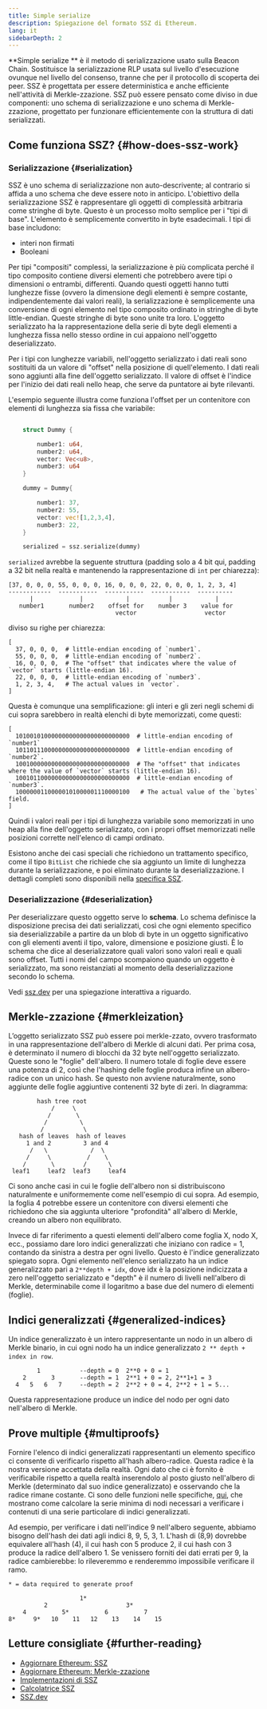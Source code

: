 ```yaml
---
title: Simple serialize
description: Spiegazione del formato SSZ di Ethereum.
lang: it
sidebarDepth: 2
---
```


**Simple serialize ** è il metodo di serializzazione usato sulla Beacon Chain. Sostituisce la serializzazione RLP usata sul livello d'esecuzione ovunque nel livello del consenso, tranne che per il protocollo di scoperta dei peer. SSZ è progettata per essere deterministica e anche efficiente nell'attività di Merkle-zzazione. SSZ può essere pensato come diviso in due componenti: uno schema di serializzazione e uno schema di Merkle-zzazione, progettato per funzionare efficientemente con la struttura di dati serializzati.

## Come funziona SSZ? {#how-does-ssz-work}

### Serializzazione {#serialization}

SSZ è uno schema di serializzazione non auto-descrivente; al contrario si affida a uno schema che deve essere noto in anticipo. L'obiettivo della serializzazione SSZ è rappresentare gli oggetti di complessità arbitraria come stringhe di byte. Questo è un processo molto semplice per i "tipi di base". L'elemento è semplicemente convertito in byte esadecimali. I tipi di base includono:

- interi non firmati
- Booleani

Per tipi "compositi" complessi, la serializzazione è più complicata perché il tipo composito contiene diversi elementi che potrebbero avere tipi o dimensioni o entrambi, differenti. Quando questi oggetti hanno tutti lunghezze fisse (ovvero la dimensione degli elementi è sempre costante, indipendentemente dai valori reali), la serializzazione è semplicemente una conversione di ogni elemento nel tipo composito ordinato in stringhe di byte little-endian. Queste stringhe di byte sono unite tra loro. L'oggetto serializzato ha la rappresentazione della serie di byte degli elementi a lunghezza fissa nello stesso ordine in cui appaiono nell'oggetto deserializzato.

Per i tipi con lunghezze variabili, nell'oggetto serializzato i dati reali sono sostituiti da un valore di "offset" nella posizione di quell'elemento. I dati reali sono aggiunti alla fine dell'oggetto serializzato. Il valore di offset è l'indice per l'inizio dei dati reali nello heap, che serve da puntatore ai byte rilevanti.

L'esempio seguente illustra come funziona l'offset per un contenitore con elementi di lunghezza sia fissa che variabile:

```Rust

    struct Dummy {

        number1: u64,
        number2: u64,
        vector: Vec<u8>,
        number3: u64
    }

    dummy = Dummy{

        number1: 37,
        number2: 55,
        vector: vec![1,2,3,4],
        number3: 22,
    }

    serialized = ssz.serialize(dummy)

```

`serialized` avrebbe la seguente struttura (padding solo a 4 bit qui, padding a 32 bit nella realtà e mantenendo la rappresentazione di `int` per chiarezza):

```
[37, 0, 0, 0, 55, 0, 0, 0, 16, 0, 0, 0, 22, 0, 0, 0, 1, 2, 3, 4]
------------  -----------  -----------  -----------  ----------
      |             |            |           |            |
   number1       number2    offset for    number 3    value for
                              vector                   vector

```

diviso su righe per chiarezza:

```
[
  37, 0, 0, 0,  # little-endian encoding of `number1`.
  55, 0, 0, 0,  # little-endian encoding of `number2`.
  16, 0, 0, 0,  # The "offset" that indicates where the value of `vector` starts (little-endian 16).
  22, 0, 0, 0,  # little-endian encoding of `number3`.
  1, 2, 3, 4,   # The actual values in `vector`.
]
```

Questa è comunque una semplificazione: gli interi e gli zeri negli schemi di cui sopra sarebbero in realtà elenchi di byte memorizzati, come questi:

```
[
  10100101000000000000000000000000  # little-endian encoding of `number1`
  10110111000000000000000000000000  # little-endian encoding of `number2`.
  10010000000000000000000000000000  # The "offset" that indicates where the value of `vector` starts (little-endian 16).
  10010110000000000000000000000000  # little-endian encoding of `number3`.
  10000001100000101000001110000100   # The actual value of the `bytes` field.
]
```

Quindi i valori reali per i tipi di lunghezza variabile sono memorizzati in uno heap alla fine dell'oggetto serializzato, con i propri offset memorizzati nelle posizioni corrette nell'elenco di campi ordinato.

Esistono anche dei casi speciali che richiedono un trattamento specifico, come il tipo `BitList` che richiede che sia aggiunto un limite di lunghezza durante la serializzazione, e poi eliminato durante la deserializzazione. I dettagli completi sono disponibili nella [specifica SSZ](https://github.com/ethereum/consensus-specs/blob/dev/ssz/simple-serialize.md).

### Deserializzazione {#deserialization}

Per deserializzare questo oggetto serve lo <b>schema</b>. Lo schema definisce la disposizione precisa dei dati serializzati, così che ogni elemento specifico sia deserializzabile a partire da un blob di byte in un oggetto significativo con gli elementi aventi il tipo, valore, dimensione e posizione giusti. È lo schema che dice al deserializzatore quali valori sono valori reali e quali sono offset. Tutti i nomi del campo scompaiono quando un oggetto è serializzato, ma sono reistanziati al momento della deserializzazione secondo lo schema.

Vedi [ssz.dev](https://www.ssz.dev/overview) per una spiegazione interattiva a riguardo.

## Merkle-zzazione {#merkleization}

L’oggetto serializzato SSZ può essere poi merkle-zzato, ovvero trasformato in una rappresentazione dell'albero di Merkle di alcuni dati. Per prima cosa, è determinato il numero di blocchi da 32 byte nell'oggetto serializzato. Queste sono le "foglie" dell'albero. Il numero totale di foglie deve essere una potenza di 2, così che l'hashing delle foglie produca infine un albero-radice con un unico hash. Se questo non avviene naturalmente, sono aggiunte delle foglie aggiuntive contenenti 32 byte di zeri. In diagramma:

```
        hash tree root
            /     \
           /       \
          /         \
         /           \
   hash of leaves  hash of leaves
     1 and 2         3 and 4
      /   \            /  \
     /     \          /    \
    /       \        /      \
 leaf1     leaf2  leaf3     leaf4
```

Ci sono anche casi in cui le foglie dell'albero non si distribuiscono naturalmente e uniformemente come nell'esempio di cui sopra. Ad esempio, la foglia 4 potrebbe essere un contenitore con diversi elementi che richiedono che sia aggiunta ulteriore "profondità" all'albero di Merkle, creando un albero non equilibrato.

Invece di far riferimento a questi elementi dell'albero come foglia X, nodo X, ecc., possiamo dare loro indici generalizzati che iniziano con radice = 1, contando da sinistra a destra per ogni livello. Questo è l'indice generalizzato spiegato sopra. Ogni elemento nell'elenco serializzato ha un indice generalizzato pari a `2**depth + idx`, dove idx è la posizione indicizzata a zero nell'oggetto serializzato e "depth" è il numero di livelli nell'albero di Merkle, determinabile come il logaritmo a base due del numero di elementi (foglie).

## Indici generalizzati {#generalized-indices}

Un indice generalizzato è un intero rappresentante un nodo in un albero di Merkle binario, in cui ogni nodo ha un indice generalizzato `2 ** depth + index in row`.

```
        1           --depth = 0  2**0 + 0 = 1
    2       3       --depth = 1  2**1 + 0 = 2, 2**1+1 = 3
  4   5   6   7     --depth = 2  2**2 + 0 = 4, 2**2 + 1 = 5...

```

Questa rappresentazione produce un indice del nodo per ogni dato nell'albero di Merkle.

## Prove multiple {#multiproofs}

Fornire l'elenco di indici generalizzati rappresentanti un elemento specifico ci consente di verificarlo rispetto all'hash albero-radice. Questa radice è la nostra versione accettata della realtà. Ogni dato che ci è fornito è verificabile rispetto a quella realtà inserendolo al posto giusto nell'albero di Merkle (determinato dal suo indice generalizzato) e osservando che la radice rimane costante. Ci sono delle funzioni nelle specifiche, [qui](https://github.com/ethereum/consensus-specs/blob/dev/ssz/merkle-proofs.md#merkle-multiproofs), che mostrano come calcolare la serie minima di nodi necessari a verificare i contenuti di una serie particolare di indici generalizzati.

Ad esempio, per verificare i dati nell'indice 9 nell'albero seguente, abbiamo bisogno dell'hash dei dati agli indici 8, 9, 5, 3, 1. L'hash di (8,9) dovrebbe equivalere all'hash (4), il cui hash con 5 produce 2, il cui hash con 3 produce la radice dell'albero 1. Se venissero forniti dei dati errati per 9, la radice cambierebbe: lo rileveremmo e renderemmo impossibile verificare il ramo.

```
* = data required to generate proof

                    1*
          2                      3*
    4          5*          6          7
8*     9*   10    11   12    13    14    15

```

## Letture consigliate {#further-reading}

- [Aggiornare Ethereum: SSZ](https://eth2book.info/altair/part2/building_blocks/ssz)
- [Aggiornare Ethereum: Merkle-zzazione](https://eth2book.info/altair/part2/building_blocks/merkleization)
- [Implementazioni di SSZ](https://github.com/ethereum/consensus-specs/issues/2138)
- [Calcolatrice SSZ](https://simpleserialize.com/)
- [SSZ.dev](https://www.ssz.dev/)
